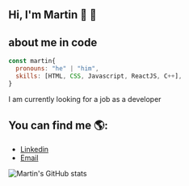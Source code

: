 ## Hi, I'm Martin 👋 🚀


## about me in code
```js
const martin{
  pronouns: "he" | "him",
  skills: [HTML, CSS, Javascript, ReactJS, C++],
}
```

I am currently looking for a job as a developer

## You can find me 🌎:
- [Linkedin](https://www.linkedin.com/in/martin-rotelli/)
- [Email](martin_rot@hotmail.com)


![Martin's GitHub stats](https://github-readme-stats.vercel.app/api?username=martinrot&show_icons=true&theme=radical)




<!---
MartinRot/MartinRot is a ✨ special ✨ repository because its `README.md` (this file) appears on your GitHub profile.
You can click the Preview link to take a look at your changes.
--->
